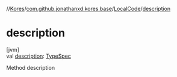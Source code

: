 //[Kores](../../../index.md)/[com.github.jonathanxd.kores.base](../index.md)/[LocalCode](index.md)/[description](description.md)

# description

[jvm]\
val [description](description.md): [TypeSpec](../-type-spec/index.md)

Method description
